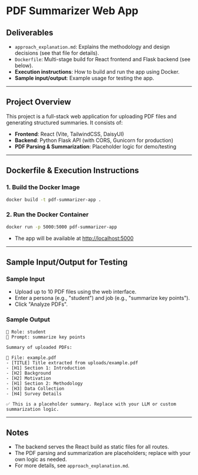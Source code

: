 # PDF Summarizer Web App

## Deliverables

- `approach_explanation.md`: Explains the methodology and design decisions (see that file for details).
- `Dockerfile`: Multi-stage build for React frontend and Flask backend (see below).
- **Execution instructions**: How to build and run the app using Docker.
- **Sample input/output**: Example usage for testing the app.

---

## Project Overview

This project is a full-stack web application for uploading PDF files and generating structured summaries. It consists of:

- **Frontend**: React (Vite, TailwindCSS, DaisyUI)
- **Backend**: Python Flask API (with CORS, Gunicorn for production)
- **PDF Parsing & Summarization**: Placeholder logic for demo/testing

---

## Dockerfile & Execution Instructions

### 1. Build the Docker Image

```sh
docker build -t pdf-summarizer-app .
```

### 2. Run the Docker Container

```sh
docker run -p 5000:5000 pdf-summarizer-app
```

- The app will be available at [http://localhost:5000](http://localhost:5000)

---

## Sample Input/Output for Testing

### Sample Input

- Upload up to 10 PDF files using the web interface.
- Enter a persona (e.g., "student") and job (e.g., "summarize key points").
- Click "Analyze PDFs".

### Sample Output

```
👤 Role: student
📝 Prompt: summarize key points

Summary of uploaded PDFs:

📄 File: example.pdf
- [TITLE] Title extracted from uploads/example.pdf
- [H1] Section 1: Introduction
- [H2] Background
- [H2] Motivation
- [H1] Section 2: Methodology
- [H3] Data Collection
- [H4] Survey Details

✅ This is a placeholder summary. Replace with your LLM or custom summarization logic.
```

---

## Notes

- The backend serves the React build as static files for all routes.
- The PDF parsing and summarization are placeholders; replace with your own logic as needed.
- For more details, see `approach_explanation.md`.
